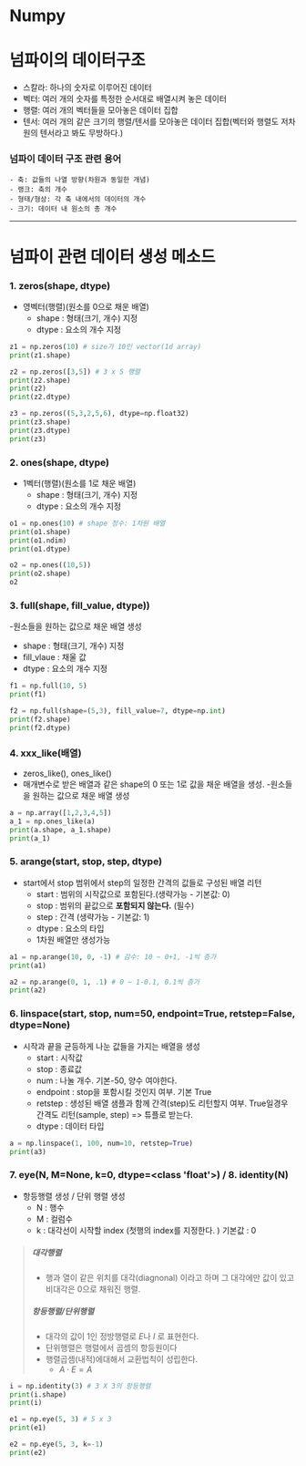 Numpy
=====

# 넘파이의 데이터구조
  - 스칼라: 하나의 숫자로 이루어진 데이터
  - 벡터: 여러 개의 숫자를 특정한 순서대로 배열시켜 놓은 데이터
  - 행렬: 여러 개의 벡터들을 모아놓은 데이터 집합
  - 텐서: 여러 개의 같은 크기의 행렬/텐서를 모아놓은 데이터 집합(벡터와 행렬도 저차원의 텐서라고 봐도 무방하다.)
  
### 넘파이 데이터 구조 관련 용어
    - 축: 값들의 나열 방향(차원과 동일한 개념)
    - 랭크: 축의 개수
    - 형태/형상: 각 축 내에서의 데이터의 개수
    - 크기: 데이터 내 원소의 총 개수

- - -

# 넘파이 관련 데이터 생성 메소드
### 1. zeros(shape, dtype)
- 영벡터(행렬)(원소를 0으로 채운 배열)
  - shape : 형태(크기, 개수) 지정
  - dtype : 요소의 개수 지정
```python
z1 = np.zeros(10) # size가 10인 vector(1d array)
print(z1.shape)

z2 = np.zeros([3,5]) # 3 x 5 행렬
print(z2.shape)
print(z2)
print(z2.dtype)

z3 = np.zeros((5,3,2,5,6), dtype=np.float32)
print(z3.shape)
print(z3.dtype)
print(z3)
```

### 2. ones(shape, dtype)
- 1벡터(행렬)(원소를 1로 채운 배열)
  - shape : 형태(크기, 개수) 지정
  - dtype : 요소의 개수 지정
```python
o1 = np.ones(10) # shape 정수: 1차원 배열
print(o1.shape)
print(o1.ndim)
print(o1.dtype)

o2 = np.ones((10,5))
print(o2.shape)
o2
```

### 3. full(shape, fill_value, dtype))
-원소들을 원하는 값으로 채운 배열 생성
  - shape : 형태(크기, 개수) 지정
  - fill_vlaue : 채울 값
  - dtype : 요소의 개수 지정
```python
f1 = np.full(10, 5)
print(f1)

f2 = np.full(shape=(5,3), fill_value=7, dtype=np.int)
print(f2.shape)
print(f2.dtype)
```

### 4. xxx_like(배열)
- zeros_like(), ones_like()
- 매개변수로 받은 배열과 같은 shape의 0 또는 1로 값을 채운 배열을 생성.
-원소들을 원하는 값으로 채운 배열 생성
```python
a = np.array([1,2,3,4,5])
a_1 = np.ones_like(a)
print(a.shape, a_1.shape)
print(a_1)
```

### 5. arange(start, stop, step, dtype)
- start에서 stop 범위에서 step의 일정한 간격의 값들로 구성된 배열 리턴 
  - start : 범위의 시작값으로 포함된다.(생략가능 - 기본값: 0)
  - stop : 범위의 끝값으로 **포함되지 않는다.** (필수)
  - step : 간격 (생략가능 - 기본값: 1)
  - dtype : 요소의 타입
  - 1차원 배열만 생성가능
```python
a1 = np.arange(10, 0, -1) # 감수: 10 ~ 0+1, -1씩 증가
print(a1)

a2 = np.arange(0, 1, .1) # 0 ~ 1-0.1, 0.1씩 증가
print(a2)
```

### 6. linspace(start, stop, num=50, endpoint=True, retstep=False, dtype=None)
- 시작과 끝을 균등하게 나눈 값들을 가지는 배열을 생성 
  - start : 시작값
  - stop : 종료값
  - num : 나눌 개수. 기본-50, 양수 여야한다.
  - endpoint : stop을 포함시킬 것인지 여부. 기본 True
  - retstep : 생성된 배열 샘플과 함께 간격(step)도 리턴할지 여부. True일경우 간격도 리턴(sample, step) => 튜플로 받는다.
  - dtype : 데이터 타입
```python
a = np.linspace(1, 100, num=10, retstep=True)
print(a3)
```

### 7. eye(N, M=None, k=0, dtype=<class 'float'>) / 8. identity(N)
- 항등행렬 생성 / 단위 행렬 생성
  - N : 행수
  - M : 컬럼수
  - k : 대각선이 시작할 index (첫행의 index를 지정한다. ) 기본값 : 0
> ##### 대각행렬
>    - 행과 열이 같은 위치를 대각(diagnonal) 이라고 하며 그 대각에만 값이 있고 비대각은 0으로 채워진 행렬.    
>
> ##### 항등행렬/단위행렬
>    - 대각의 값이 1인 정방행렬로 $E$나 $I$ 로 표현한다.
>    - 단위행렬은 행렬에서 곱셈의 항등원이다
>    - 행렬곱셈(내적)에대해서 교환법칙이 성립한다.
>         - $A\cdot E = A$
```python
i = np.identity(3) # 3 X 3의 항등행렬
print(i.shape)
print(i)

e1 = np.eye(5, 3) # 5 x 3
print(e1)

e2 = np.eye(5, 3, k=-1)
print(e2)
```

